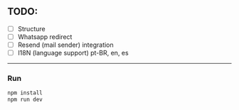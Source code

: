 ## TODO:

- [ ] Structure
- [ ] Whatsapp redirect
- [ ] Resend (mail sender) integration
- [ ] I18N (language support) pt-BR, en, es

---

### Run
```bash
npm install
npm run dev
```